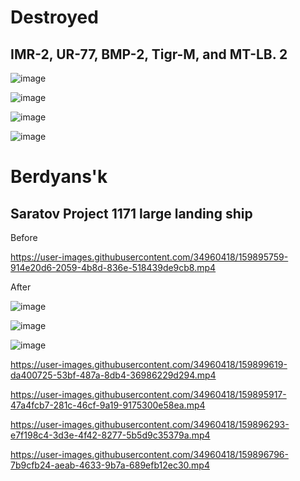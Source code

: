 
# Destroyed

## IMR-2, UR-77, BMP-2, Tigr-M, and MT-LB. 2

![image](https://user-images.githubusercontent.com/34960418/159899329-49bea8ce-1746-4950-b192-769167e1acb9.png)

![image](https://user-images.githubusercontent.com/34960418/159899351-59c5c1b4-2a05-42d0-b58a-42c6cc1328d5.png)

![image](https://user-images.githubusercontent.com/34960418/159899378-aa5e005b-bd94-4195-a133-6d9f7728facf.png)

![image](https://user-images.githubusercontent.com/34960418/159899399-fd985025-56dd-445a-a2e4-360fb6f0346b.png)






# Berdyans'k

## Saratov Project 1171 large landing ship

Before

https://user-images.githubusercontent.com/34960418/159895759-914e20d6-2059-4b8d-836e-518439de9cb8.mp4


After

![image](https://user-images.githubusercontent.com/34960418/159895827-9adcf1d7-35c7-4280-b4aa-a422fc2eca0c.png)

![image](https://user-images.githubusercontent.com/34960418/159896086-3855e8ed-421a-4752-aa53-153c0fe1a9cb.png)

![image](https://user-images.githubusercontent.com/34960418/159896190-364a3fb2-1113-43e5-978f-d55a86fafc9a.png)

https://user-images.githubusercontent.com/34960418/159899619-da400725-53bf-487a-8db4-36986229d294.mp4

https://user-images.githubusercontent.com/34960418/159895917-47a4fcb7-281c-46cf-9a19-9175300e58ea.mp4

https://user-images.githubusercontent.com/34960418/159896293-e7f198c4-3d3e-4f42-8277-5b5d9c35379a.mp4

https://user-images.githubusercontent.com/34960418/159896796-7b9cfb24-aeab-4633-9b7a-689efb12ec30.mp4

